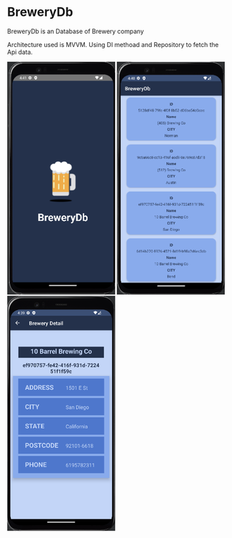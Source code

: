 # BreweryDb
BreweryDb is an Database of Brewery company

Architecture used is MVVM.
Using DI methoad and Repository to fetch the Api data.


<p float="center">
  <img src="art/1.png" width="250" />
  <img src="art/3.png" width="250" />
  <img src="art/4.png" width="250" />
</p>
